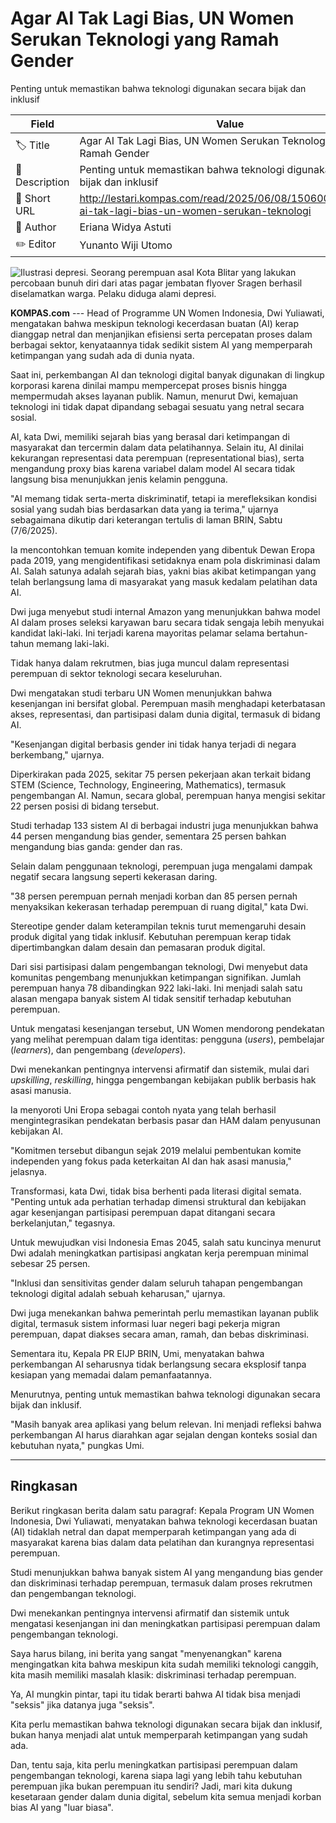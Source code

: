 # Agar AI Tak Lagi Bias, UN Women Serukan Teknologi yang Ramah Gender

Penting untuk memastikan bahwa teknologi digunakan secara bijak dan inklusif

| Field         | Value                                                       |
|---------------|-------------------------------------------------------------|
| 🏷️ Title       | Agar AI Tak Lagi Bias, UN Women Serukan Teknologi yang Ramah Gender |
| 📝 Description | Penting untuk memastikan bahwa teknologi digunakan secara bijak dan inklusif |
| 🔗 Short URL   | http://lestari.kompas.com/read/2025/06/08/150600186/agar-ai-tak-lagi-bias-un-women-serukan-teknologi |
| 👤 Author      | Eriana Widya Astuti |
| ✏️ Editor      | Yunanto Wiji Utomo |

![Ilustrasi depresi. Seorang perempuan asal Kota Blitar yang lakukan percobaan bunuh diri dari atas pagar jembatan flyover Sragen berhasil diselamatkan warga. Pelaku diduga alami depresi.](https://asset.kompas.com/crops/XE-AFA92kEZ6O-tX6RnOnaQbGsY=/686x0:5294x3072/750x500/data/photo/2025/05/28/68371f082070c.jpg)

**KOMPAS.com** --- Head of Programme UN Women Indonesia, Dwi Yuliawati, mengatakan bahwa meskipun teknologi kecerdasan buatan (AI) kerap dianggap netral dan menjanjikan efisiensi serta percepatan proses dalam berbagai sektor, kenyataannya tidak sedikit sistem AI yang memperparah ketimpangan yang sudah ada di dunia nyata.

Saat ini, perkembangan AI dan teknologi digital banyak digunakan di lingkup korporasi karena dinilai mampu mempercepat proses bisnis hingga mempermudah akses layanan publik. Namun, menurut Dwi, kemajuan teknologi ini tidak dapat dipandang sebagai sesuatu yang netral secara sosial.

AI, kata Dwi, memiliki sejarah bias yang berasal dari ketimpangan di masyarakat dan tercermin dalam data pelatihannya. Selain itu, AI dinilai kekurangan representasi data perempuan (representational bias), serta mengandung proxy bias karena variabel dalam model AI secara tidak langsung bisa menunjukkan jenis kelamin pengguna.

"AI memang tidak serta-merta diskriminatif, tetapi ia merefleksikan kondisi sosial yang sudah bias berdasarkan data yang ia terima," ujarnya sebagaimana dikutip dari keterangan tertulis di laman BRIN, Sabtu (7/6/2025).

Ia mencontohkan temuan komite independen yang dibentuk Dewan Eropa pada 2019, yang mengidentifikasi setidaknya enam pola diskriminasi dalam AI. Salah satunya adalah sejarah bias, yakni bias akibat ketimpangan yang telah berlangsung lama di masyarakat yang masuk kedalam pelatihan data AI.

Dwi juga menyebut studi internal Amazon yang menunjukkan bahwa model AI dalam proses seleksi karyawan baru secara tidak sengaja lebih menyukai kandidat laki-laki. Ini terjadi karena mayoritas pelamar selama bertahun-tahun memang laki-laki.

Tidak hanya dalam rekrutmen, bias juga muncul dalam representasi perempuan di sektor teknologi secara keseluruhan.

Dwi mengatakan studi terbaru UN Women menunjukkan bahwa kesenjangan ini bersifat global. Perempuan masih menghadapi keterbatasan akses, representasi, dan partisipasi dalam dunia digital, termasuk di bidang AI.

"Kesenjangan digital berbasis gender ini tidak hanya terjadi di negara berkembang," ujarnya.

Diperkirakan pada 2025, sekitar 75 persen pekerjaan akan terkait bidang STEM (Science, Technology, Engineering, Mathematics), termasuk pengembangan AI. Namun, secara global, perempuan hanya mengisi sekitar 22 persen posisi di bidang tersebut.

Studi terhadap 133 sistem AI di berbagai industri juga menunjukkan bahwa 44 persen mengandung bias gender, sementara 25 persen bahkan mengandung bias ganda: gender dan ras.

Selain dalam penggunaan teknologi, perempuan juga mengalami dampak negatif secara langsung seperti kekerasan daring.

"38 persen perempuan pernah menjadi korban dan 85 persen pernah menyaksikan kekerasan terhadap perempuan di ruang digital," kata Dwi.

Stereotipe gender dalam keterampilan teknis turut memengaruhi desain produk digital yang tidak inklusif. Kebutuhan perempuan kerap tidak dipertimbangkan dalam desain dan pemasaran produk digital.

Dari sisi partisipasi dalam pengembangan teknologi, Dwi menyebut data komunitas pengembang menunjukkan ketimpangan signifikan. Jumlah perempuan hanya 78 dibandingkan 922 laki-laki. Ini menjadi salah satu alasan mengapa banyak sistem AI tidak sensitif terhadap kebutuhan perempuan.

Untuk mengatasi kesenjangan tersebut, UN Women mendorong pendekatan yang melihat perempuan dalam tiga identitas: pengguna (*users*), pembelajar (*learners*), dan pengembang (*developers*).

Dwi menekankan pentingnya intervensi afirmatif dan sistemik, mulai dari *upskilling*, *reskilling*, hingga pengembangan kebijakan publik berbasis hak asasi manusia.

Ia menyoroti Uni Eropa sebagai contoh nyata yang telah berhasil mengintegrasikan pendekatan berbasis pasar dan HAM dalam penyusunan kebijakan AI.

"Komitmen tersebut dibangun sejak 2019 melalui pembentukan komite independen yang fokus pada keterkaitan AI dan hak asasi manusia," jelasnya.

Transformasi, kata Dwi, tidak bisa berhenti pada literasi digital semata. "Penting untuk ada perhatian terhadap dimensi struktural dan kebijakan agar kesenjangan partisipasi perempuan dapat ditangani secara berkelanjutan," tegasnya.

Untuk mewujudkan visi Indonesia Emas 2045, salah satu kuncinya menurut Dwi adalah meningkatkan partisipasi angkatan kerja perempuan minimal sebesar 25 persen.

"Inklusi dan sensitivitas gender dalam seluruh tahapan pengembangan teknologi digital adalah sebuah keharusan," ujarnya.

Dwi juga menekankan bahwa pemerintah perlu memastikan layanan publik digital, termasuk sistem informasi luar negeri bagi pekerja migran perempuan, dapat diakses secara aman, ramah, dan bebas diskriminasi.

Sementara itu, Kepala PR EIJP BRIN, Umi, menyatakan bahwa perkembangan AI seharusnya tidak berlangsung secara eksplosif tanpa kesiapan yang memadai dalam pemanfaatannya.

Menurutnya, penting untuk memastikan bahwa teknologi digunakan secara bijak dan inklusif.

"Masih banyak area aplikasi yang belum relevan. Ini menjadi refleksi bahwa perkembangan AI harus diarahkan agar sejalan dengan konteks sosial dan kebutuhan nyata," pungkas Umi.

---
## Ringkasan

Berikut ringkasan berita dalam satu paragraf: Kepala Program UN Women Indonesia, Dwi Yuliawati, menyatakan bahwa teknologi kecerdasan buatan (AI) tidaklah netral dan dapat memperparah ketimpangan yang ada di masyarakat karena bias dalam data pelatihan dan kurangnya representasi perempuan.

 Studi menunjukkan bahwa banyak sistem AI yang mengandung bias gender dan diskriminasi terhadap perempuan, termasuk dalam proses rekrutmen dan pengembangan teknologi.

 Dwi menekankan pentingnya intervensi afirmatif dan sistemik untuk mengatasi kesenjangan ini dan meningkatkan partisipasi perempuan dalam pengembangan teknologi.



Saya harus bilang, ini berita yang sangat "menyenangkan" karena mengingatkan kita bahwa meskipun kita sudah memiliki teknologi canggih, kita masih memiliki masalah klasik: diskriminasi terhadap perempuan.

 Ya, AI mungkin pintar, tapi itu tidak berarti bahwa AI tidak bisa menjadi "seksis" jika datanya juga "seksis".

 Kita perlu memastikan bahwa teknologi digunakan secara bijak dan inklusif, bukan hanya menjadi alat untuk memperparah ketimpangan yang sudah ada.

 Dan, tentu saja, kita perlu meningkatkan partisipasi perempuan dalam pengembangan teknologi, karena siapa lagi yang lebih tahu kebutuhan perempuan jika bukan perempuan itu sendiri? Jadi, mari kita dukung kesetaraan gender dalam dunia digital, sebelum kita semua menjadi korban bias AI yang "luar biasa".
